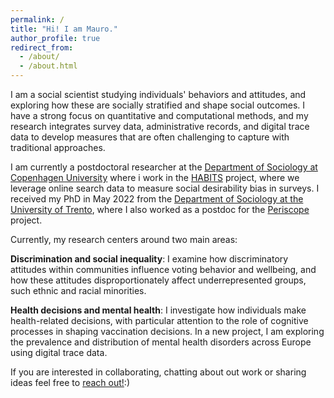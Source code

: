 ```yaml
---
permalink: /
title: "Hi! I am Mauro."
author_profile: true
redirect_from: 
  - /about/
  - /about.html
---
```

I am a social scientist studying individuals' behaviors and attitudes, and exploring how these are socially stratified and shape social outcomes. I have a strong focus on quantitative and computational methods, and my research integrates survey data, administrative records, and digital trace data to develop measures that are often challenging to capture with traditional approaches.

I am currently a postdoctoral researcher at the [Department of Sociology at Copenhagen University](https://www.sociology.ku.dk/) where i work in the [HABITS](https://socialsciences.ku.dk/news/2022/do-we-ever-tell-the-truth-about-our-views-on-others/) project, where we leverage online search data to measure social desirability bias in surveys. I received my PhD in May 2022 from the [Department of Sociology at the University of Trento](https://www.sociologia.unitn.it/en), where I also worked as a postdoc for the [Periscope](https://periscopeproject.eu/) project. 

Currently, my research centers around two main areas:

**Discrimination and social inequality**: I examine how discriminatory attitudes within communities influence voting behavior and wellbeing, and how these attitudes disproportionately affect underrepresented groups, such ethnic and racial minorities.

**Health decisions and mental health**: I investigate how individuals make health-related decisions, with particular attention to the role of cognitive processes in shaping vaccination decisions. In a new project, I am exploring the prevalence and distribution of mental health disorders across Europe using digital trace data.



If you are interested in collaborating, chatting about out work or sharing ideas feel free to [reach out!](mailto:mam@soc.ku.dk):)
